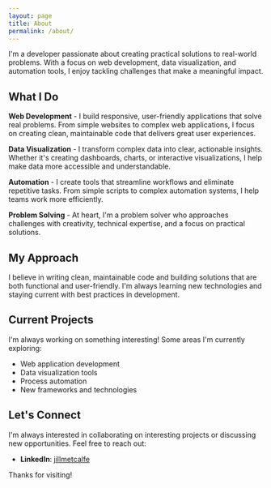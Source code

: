 ```yaml
---
layout: page
title: About
permalink: /about/
---
```


I'm a developer passionate about creating practical solutions to real-world problems. With a focus on web development, data visualization, and automation tools, I enjoy tackling challenges that make a meaningful impact.

## What I Do

**Web Development** - I build responsive, user-friendly applications that solve real problems. From simple websites to complex web applications, I focus on creating clean, maintainable code that delivers great user experiences.

**Data Visualization** - I transform complex data into clear, actionable insights. Whether it's creating dashboards, charts, or interactive visualizations, I help make data more accessible and understandable.

**Automation** - I create tools that streamline workflows and eliminate repetitive tasks. From simple scripts to complex automation systems, I help teams work more efficiently.

**Problem Solving** - At heart, I'm a problem solver who approaches challenges with creativity, technical expertise, and a focus on practical solutions.

## My Approach

I believe in writing clean, maintainable code and building solutions that are both functional and user-friendly. I'm always learning new technologies and staying current with best practices in development.

## Current Projects

I'm always working on something interesting! Some areas I'm currently exploring:

- Web application development
- Data visualization tools
- Process automation
- New frameworks and technologies

## Let's Connect

I'm always interested in collaborating on interesting projects or discussing new opportunities. Feel free to reach out:

- **LinkedIn**: [jillmetcalfe](https://linkedin.com/in/jillmetcalfe)

Thanks for visiting!
